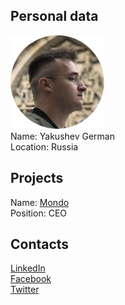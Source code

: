 ## Personal data
![ photo](../people/photo/yakushev_german.png)  
Name: Yakushev German  
Location: Russia
## Projects 
Name: [Mondo](../projects/mondo.md)  
Position: CEO
## Contacts
[LinkedIn](https://www.linkedin.com/in/%D0%B3%D0%B5%D1%80%D0%BC%D0%B0%D0%BD-%D1%8F%D0%BA%D1%83%D1%88%D0%B5%D0%B2-975557b6/)  
[Facebook](https://www.facebook.com/yakushev7)  
[Twitter](https://twitter.com/ykshv)  
